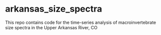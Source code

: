 # arkansas_size_spectra
This repo contains code for the time-series analysis of macroinvertebrate size spectra in the Upper Arkansas River, CO
